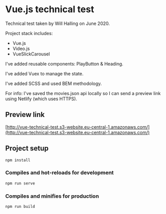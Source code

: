 # Vue.js technical test

Technical test taken by Will Halling on June 2020. 

Project stack includes:
 
* Vue.js
* Video.js
* VueSlickCarousel

I've added reusable components: PlayButton & Heading.

I've added Vuex to manage the state.

I've added SCSS and used BEM methodology.

For info: I've saved the movies.json api locally so I can send a preview link using Netlify (which uses HTTPS).

## Preview link
[http://vue-technical-test.s3-website.eu-central-1.amazonaws.com/](http://vue-technical-test.s3-website.eu-central-1.amazonaws.com/)

## Project setup
```
npm install
```

### Compiles and hot-reloads for development
```
npm run serve
```

### Compiles and minifies for production
```
npm run build
```
